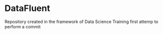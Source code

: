 # DataFluent
Repository created in the framework of Data Science Training
first attemp to perform a commit
